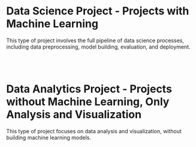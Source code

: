 # Data Science Project - Projects with Machine Learning
This type of project involves the full pipeline of data science processes, including data preprocessing, model building, evaluation, and deployment.

<br />
<br />

# Data Analytics Project - Projects without Machine Learning, Only Analysis and Visualization
This type of project focuses on data analysis and visualization, without building machine learning models. 

